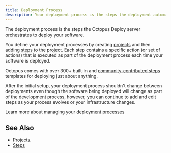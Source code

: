 ```yaml
---
title: Deployment Process
description: Your deployment process is the steps the deployment automation server will take to deploy your software.
---
```


The deployment process is the steps the Octopus Deploy server orchestrates to deploy your software.

You define your deployment processes by creating [projects](/docs/deployment-process/projects/index.md) and then adding [steps](/docs/deployment-process/steps/index.md) to the project. Each step contains a specific action (or set of actions) that is executed as part of the deployment process each time your software is deployed.

Octopus comes with over 300+ built-in and [community-contributed steps](/docs/deployment-process/steps/index.md) templates for deploying just about anything.

After the initial setup, your deployment process shouldn't change between deployments even though the software being deployed will change as part of the development process, however, you can continue to add and edit steps as your process evolves or your infrastructure changes.

Learn more about managing your [deployment processes](/docs/deployment-process/index.md)

## See Also

- [Projects](/docs/deployment-process/projects/index.md).
- [Steps](/docs/deployment-process/steps/index.md)

